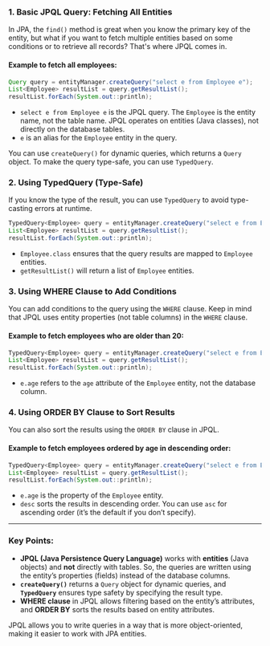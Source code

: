 ### 1. **Basic JPQL Query**: Fetching All Entities

In JPA, the `find()` method is great when you know the primary key of the entity, but what if you want to fetch multiple entities based on some conditions or to retrieve all records? That's where JPQL comes in.

#### Example to fetch all employees:

```java
Query query = entityManager.createQuery("select e from Employee e");
List<Employee> resultList = query.getResultList();
resultList.forEach(System.out::println);
```

- `select e from Employee e` is the JPQL query. The `Employee` is the entity name, not the table name. JPQL operates on entities (Java classes), not directly on the database tables.
- `e` is an alias for the `Employee` entity in the query.

You can use `createQuery()` for dynamic queries, which returns a `Query` object. To make the query type-safe, you can use `TypedQuery`.

### 2. **Using TypedQuery** (Type-Safe)

If you know the type of the result, you can use `TypedQuery` to avoid type-casting errors at runtime.

```java
TypedQuery<Employee> query = entityManager.createQuery("select e from Employee e", Employee.class);
List<Employee> resultList = query.getResultList();
resultList.forEach(System.out::println);
```

- `Employee.class` ensures that the query results are mapped to `Employee` entities.
- `getResultList()` will return a list of `Employee` entities.

### 3. **Using WHERE Clause** to Add Conditions

You can add conditions to the query using the `WHERE` clause. Keep in mind that JPQL uses entity properties (not table columns) in the `WHERE` clause.

#### Example to fetch employees who are older than 20:

```java
TypedQuery<Employee> query = entityManager.createQuery("select e from Employee e where e.age > 20", Employee.class);
List<Employee> resultList = query.getResultList();
resultList.forEach(System.out::println);
```

- `e.age` refers to the `age` attribute of the `Employee` entity, not the database column.

### 4. **Using ORDER BY Clause** to Sort Results

You can also sort the results using the `ORDER BY` clause in JPQL.

#### Example to fetch employees ordered by age in descending order:

```java
TypedQuery<Employee> query = entityManager.createQuery("select e from Employee e order by e.age desc", Employee.class);
List<Employee> resultList = query.getResultList();
resultList.forEach(System.out::println);
```

- `e.age` is the property of the `Employee` entity.
- `desc` sorts the results in descending order. You can use `asc` for ascending order (it’s the default if you don’t specify).

---

### Key Points:

- **JPQL (Java Persistence Query Language)** works with **entities** (Java objects) and **not** directly with tables. So, the queries are written using the entity’s properties (fields) instead of the database columns.
- **`createQuery()`** returns a `Query` object for dynamic queries, and **`TypedQuery`** ensures type safety by specifying the result type.
- **WHERE clause** in JPQL allows filtering based on the entity’s attributes, and **ORDER BY** sorts the results based on entity attributes.

JPQL allows you to write queries in a way that is more object-oriented, making it easier to work with JPA entities.
